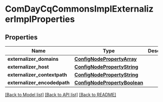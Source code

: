 # ComDayCqCommonsImplExternalizerImplProperties

## Properties
Name | Type | Description | Notes
------------ | ------------- | ------------- | -------------
**externalizer_domains** | [**ConfigNodePropertyArray**](ConfigNodePropertyArray.md) |  | [optional] 
**externalizer_host** | [**ConfigNodePropertyString**](ConfigNodePropertyString.md) |  | [optional] 
**externalizer_contextpath** | [**ConfigNodePropertyString**](ConfigNodePropertyString.md) |  | [optional] 
**externalizer_encodedpath** | [**ConfigNodePropertyBoolean**](ConfigNodePropertyBoolean.md) |  | [optional] 

[[Back to Model list]](../README.md#documentation-for-models) [[Back to API list]](../README.md#documentation-for-api-endpoints) [[Back to README]](../README.md)



